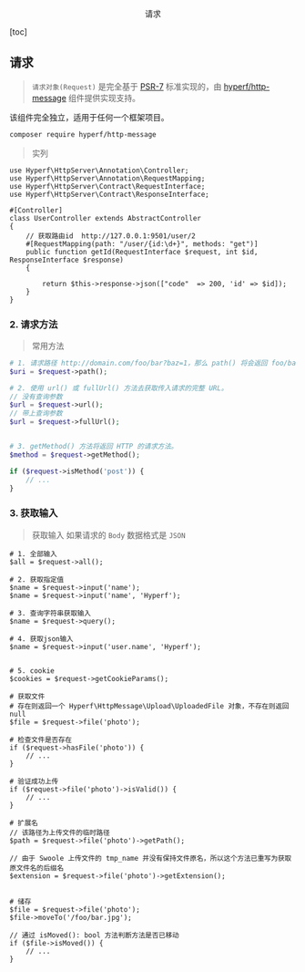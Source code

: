 <center>请求</center>





[toc]









## 请求

> `请求对象(Request)` 是完全基于 [PSR-7](https://www.php-fig.org/psr/psr-7/) 标准实现的，由 [hyperf/http-message](https://github.com/hyperf/http-message) 组件提供实现支持。



该组件完全独立，适用于任何一个框架项目。

```bash
composer require hyperf/http-message
```

> 实列

```shell
use Hyperf\HttpServer\Annotation\Controller;
use Hyperf\HttpServer\Annotation\RequestMapping;
use Hyperf\HttpServer\Contract\RequestInterface;
use Hyperf\HttpServer\Contract\ResponseInterface;

#[Controller]
class UserController extends AbstractController
{
    // 获取路由id  http://127.0.0.1:9501/user/2
    #[RequestMapping(path: "/user/{id:\d+}", methods: "get")]
    public function getId(RequestInterface $request, int $id, ResponseInterface $response)
    {
        
        return $this->response->json(["code"  => 200, 'id' => $id]);
    }
}

```





### 2. 请求方法

> 常用方法

```php
# 1. 请求路径 http://domain.com/foo/bar?baz=1，那么 path() 将会返回 foo/bar：
$uri = $request->path();

# 2. 使用 url() 或 fullUrl() 方法去获取传入请求的完整 URL。
// 没有查询参数
$url = $request->url();
// 带上查询参数
$url = $request->fullUrl();


# 3. getMethod() 方法将返回 HTTP 的请求方法。
$method = $request->getMethod();

if ($request->isMethod('post')) {
    // ...
}
```



### 3. 获取输入

> 获取输入 如果请求的 `Body` 数据格式是 `JSON`

```shell
# 1. 全部输入
$all = $request->all();

# 2. 获取指定值
$name = $request->input('name');
$name = $request->input('name', 'Hyperf');

# 3. 查询字符串获取输入
$name = $request->query();

# 4. 获取json输入
$name = $request->input('user.name', 'Hyperf');


# 5. cookie
$cookies = $request->getCookieParams();
```

```shell
# 获取文件
# 存在则返回一个 Hyperf\HttpMessage\Upload\UploadedFile 对象，不存在则返回 null
$file = $request->file('photo');

# 检查文件是否存在
if ($request->hasFile('photo')) {
    // ...
}

# 验证成功上传
if ($request->file('photo')->isValid()) {
    // ...
}

# 扩展名
// 该路径为上传文件的临时路径
$path = $request->file('photo')->getPath();

// 由于 Swoole 上传文件的 tmp_name 并没有保持文件原名，所以这个方法已重写为获取原文件名的后缀名
$extension = $request->file('photo')->getExtension();


# 储存
$file = $request->file('photo');
$file->moveTo('/foo/bar.jpg');

// 通过 isMoved(): bool 方法判断方法是否已移动
if ($file->isMoved()) {
    // ...
}
```

